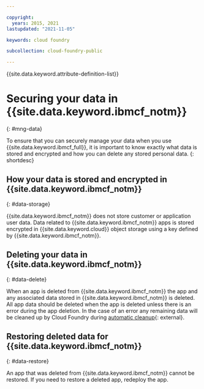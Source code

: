 ```yaml
---

copyright:
  years: 2015, 2021
lastupdated: "2021-11-05"

keywords: cloud foundry

subcollection: cloud-foundry-public

---
```


{{site.data.keyword.attribute-definition-list}}

# Securing your data in {{site.data.keyword.ibmcf_notm}}
{: #mng-data}

To ensure that you can securely manage your data when you use {{site.data.keyword.ibmcf_full}}, it is important to know exactly what data is stored and encrypted and how you can delete any stored personal data. 
{: shortdesc}

## How your data is stored and encrypted in {{site.data.keyword.ibmcf_notm}}
{: #data-storage}

{{site.data.keyword.ibmcf_notm}} does not store customer or application user data.  Data related to {{site.data.keyword.ibmcf_notm}} apps is stored encrypted in {{site.data.keyword.cloud}} object storage using a key defined by {{site.data.keyword.ibmcf_notm}}.

## Deleting your data in {{site.data.keyword.ibmcf_notm}}
{: #data-delete}

When an app is deleted from {{site.data.keyword.ibmcf_notm}} the app and any associated data stored in {{site.data.keyword.ibmcf_notm}} is deleted.  All app data should be deleted when the app is deleted unless there is an error during the app deletion.  In the case of an error any remaining data will be cleaned up by Cloud Foundry during [automatic cleanup](https://docs.cloudfoundry.org/concepts/architecture/cloud-controller.html#automatic-clean){: external}.

## Restoring deleted data for {{site.data.keyword.ibmcf_notm}}
{: #data-restore}

An app that was deleted from {{site.data.keyword.ibmcf_notm}} cannot be restored.  If you need to restore a deleted app, redeploy the app.

